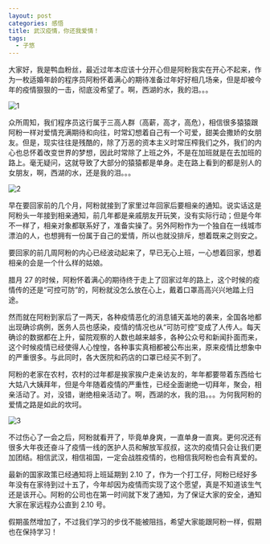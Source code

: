 ```yaml
---
layout: post
categories: 感悟
title: 武汉疫情，你还我爱情！
tags:
  - 子悠
---
```


大家好，我是鸭血粉丝，最近过年本应该十分开心但是阿粉我实在开心不起来，作为一枚适婚年龄的程序员阿粉怀着满心的期待准备过年好好相几场亲，但是却被今年的疫情狠狠的一击，彻底没希望了。啊，西湖的水，我的泪。。。

![1](http://www.justdojava.com/assets/images/2019/java/image_ziyou/love1.jpeg)

<!--more-->

众所周知，我们程序员这行属于三高人群（高薪，高才，高危），相信很多猿猿跟阿粉一样对爱情充满期待和向往，时常幻想着自己有一个可爱，甜美会撒娇的女朋友。但是，现实往往是残酷的，除了万恶的资本主义时常压榨我们之外，我们的内心也总怀着改变世界的梦想，因此时常除了上班之外，不是在加班就是在去加班的路上。毫无疑问，这就导致了大部分的猿猿都是单身。走在路上看到的都是别人的女朋友，啊，西湖的水，还是我的泪。。。

![2](http://www.justdojava.com/assets/images/2019/java/image_ziyou/love2.jpeg)

早在要回家前的几个月，阿粉就接到了家里过年回家后要相亲的通知。说实话这是阿粉头一年接到相亲通知，前几年都是亲戚朋友开玩笑，没有实际行动；但是今年不一样了，相亲对象都联系好了，准备实操了。另外阿粉作为一个独自在一线城市漂泊的人，也想拥有一份属于自己的爱情，所以也就没排斥，想着既来之则安之。

要回家的前几周阿粉的内心已经波动起来了，早已无心上班，一心想着回家，想着相亲的会是一个什么样的姑娘。

腊月 27 的时候，阿粉怀着满心的期待终于走上了回家过年的路上，这个时候的疫情传的还是“可控可防”的，阿粉就没怎么放在心上，戴着口罩高高兴兴地踏上归途。

然而就在阿粉到家后了一两天，各种疫情恶化的消息铺天盖地的袭来，全国各地都出现确诊病例，医务人员也感染，疫情的情况也从“可防可控”变成了人传人。每天确诊的数据都在上升，留院观察的人数也越来越多，各种公众号和新闻扑面而来，这个时候疫情已经使得人心惶惶，各种事实真相都被公布出来，原来疫情比想象中的严重很多。与此同时，各大医院和药店的口罩已经买不到了。

阿粉的老家在农村，农村的过年都是挨家挨户走亲访友的，年年都要带着东西给七大姑八大姨拜年，但是今年随着疫情的严重性，已经全面谢绝一切拜年，聚会，相亲活动了。对，没错，谢绝相亲活动了。啊，西湖的水，我的泪。。。为何我阿粉的爱情之路是如此的坎坷。

![3](http://www.justdojava.com/assets/images/2019/java/image_ziyou/love3.jpeg)

不过伤心了一会之后，阿粉就看开了，毕竟单身爽，一直单身一直爽。更何况还有很多大年夜还奋斗了疫情一线的医护人员和解放军叔叔，这次的疫情只会让我们更加团结。相信武汉，相信祖国，一定会战胜疫情的，也相信我阿粉也会有真爱的。

最新的国家政策已经通知将上班延期到 2.10 了，作为一个打工仔，阿粉已经好多年没有在家待到过十五了，今年却因为疫情而实现了这个愿望，真是不知道该生气还是该开心。阿粉的公司也在第一时间就下发了通知，为了保证大家的安全，通知大家在家远程办公直到 2.10 号。

假期虽然增加了，不过我们学习的步伐不能被阻挡，希望大家能跟阿粉一样，假期也在保持学习！

 

